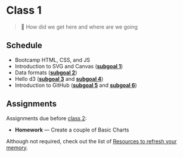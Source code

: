 # Class 1

> 🤔 How did we get here and where are we going

## Schedule

*   Bootcamp HTML, CSS, and JS
*   Introduction to SVG and Canvas ([**subgoal 1**][s1])
*   Data formats ([**subgoal 2**][s2])
*   Hello d3 ([**subgoal 3**][s3] and [**subgoal 4**][s4])
*   Introduction to GitHub ([**subgoal 5**][s5] and [**subgoal 6**][s6])

## Assignments

Assignments due before [class 2][c2]:

*   **Homework** — Create a couple of Basic Charts

Although not required, check out the list of [Resources to refresh your
memory][refresh].

[c2]: class-2.md

[s1]: https://github.com/cmda-fe3/course-17-18#subgoal-1

[s2]: https://github.com/cmda-fe3/course-17-18#subgoal-2

[s3]: https://github.com/cmda-fe3/course-17-18#subgoal-3

[s4]: https://github.com/cmda-fe3/course-17-18#subgoal-4

[s5]: https://github.com/cmda-fe3/course-17-18#subgoal-5

[s6]: https://github.com/cmda-fe3/course-17-18#subgoal-6

[refresh]: readme.md#resources-to-refresh-your-memory
